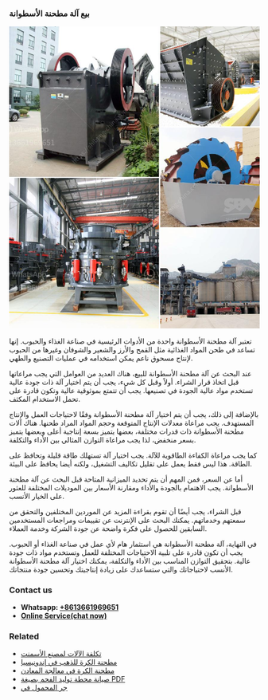 <h3>بيع آلة مطحنة الأسطوانة</h3><img src='1701850592.jpg' alt=''><p>تعتبر آلة مطحنة الأسطوانة واحدة من الأدوات الرئيسية في صناعة الغذاء والحبوب. إنها تساعد في طحن المواد الغذائية مثل القمح والأرز والشعير والشوفان وغيرها من الحبوب لإنتاج مسحوق ناعم يمكن استخدامه في عمليات التصنيع والطهي.</p><p>عند البحث عن آلة مطحنة الأسطوانة للبيع، هناك العديد من العوامل التي يجب مراعاتها قبل اتخاذ قرار الشراء. أولاً وقبل كل شيء، يجب أن يتم اختيار آلة ذات جودة عالية تستخدم مواد عالية الجودة في تصنيعها. يجب أن تتمتع بموثوقية عالية وتكون قادرة على تحمل الاستخدام المكثف.</p><p>بالإضافة إلى ذلك، يجب أن يتم اختيار آلة مطحنة الأسطوانة وفقًا لاحتياجات العمل والإنتاج المستهدف. يجب مراعاة معدلات الإنتاج المتوقعة وحجم المواد المراد طحنها. هناك آلات مطحنة الأسطوانة ذات قدرات مختلفة، بعضها يتميز بسعة إنتاجية أعلى وبعضها يتميز بسعر منخفض، لذا يجب مراعاة التوازن المثالي بين الأداء والتكلفة.</p><p>كما يجب مراعاة الكفاءة الطاقوية للآلة. يجب اختيار آلة تستهلك طاقة قليلة وتحافظ على الطاقة. هذا ليس فقط يعمل على تقليل تكاليف التشغيل، ولكنه أيضا يحافظ على البيئة.</p><p>أما عن السعر، فمن المهم أن يتم تحديد الميزانية المتاحة قبل البحث عن آلة مطحنة الأسطوانة. يجب الاهتمام بالجودة والأداء ومقارنة الأسعار بين الموديلات المختلفة للعثور على الخيار الأنسب.</p><p>قبل الشراء، يجب أيضًا أن تقوم بقراءة المزيد عن الموردين المختلفين والتحقق من سمعتهم وخدماتهم. يمكنك البحث على الإنترنت عن تقييمات ومراجعات المستخدمين السابقين للحصول على فكرة واضحة عن جودة الشركة وخدمة العملاء.</p><p>في النهاية، آلة مطحنة الأسطوانة هي استثمار هام لأي عمل في صناعة الغذاء أو الحبوب. يجب أن تكون قادرة على تلبية الاحتياجات المختلفة للعمل وتستخدم مواد ذات جودة عالية. بتحقيق التوازن المناسب بين الأداء والتكلفة، يمكنك اختيار آلة مطحنة الأسطوانة الأنسب لاحتياجاتك والتي ستساعدك على زيادة إنتاجيتك وتحسين جودة منتجاتك.</p><h3>Contact us</h3><ul><li><strong>Whatsapp:&nbsp;<a href="https://wa.me/8613661969651">+8613661969651</a></strong></li><li><a href="https://swt.shibang-china.com/?git&amp;zhl&amp;بيع آلة مطحنة الأسطوانة"><strong>Online Service(chat now)</strong></a></li></ul><h3>Related</h3><ul><li><a href='تكلفة الآلات لمصنع الأسمنت.md'>تكلفة الآلات لمصنع الأسمنت</a></li><li><a href='مطحنة الكرة للذهب في إندونيسيا.md'>مطحنة الكرة للذهب في إندونيسيا</a></li><li><a href='مطحنة الكرة في معالجة المعادن.md'>مطحنة الكرة في معالجة المعادن</a></li><li><a href='صيانة محطة توليد الفحم بصيغة PDF.md'>صيانة محطة توليد الفحم بصيغة PDF</a></li><li><a href='جر المحمول في.md'>جر المحمول في</a></li></ul>